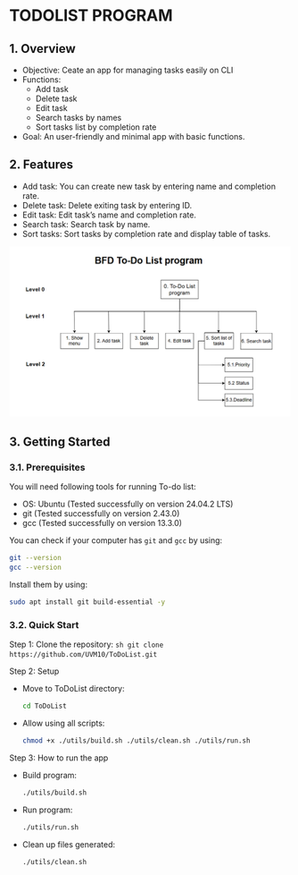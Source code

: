 # TODOLIST PROGRAM

## 1. Overview

- Objective: Ceate an app for managing tasks easily on CLI
- Functions:
    - Add task
    - Delete task
    - Edit task
    - Search tasks by names
    - Sort tasks list by completion rate
- Goal: An user-friendly and minimal app with basic functions.


## 2. Features

- Add task: You can create new task by entering name and completion rate.
- Delete task: Delete exiting task by entering ID.
- Edit task: Edit task’s name and completion rate.
- Search task: Search task by name.
- Sort tasks: Sort tasks by completion rate and display table of tasks.

![function_diagram.drawio.png](docs/function_diagram.drawio.png)


## 3. Getting Started

### 3.1. Prerequisites

You will need following tools for running To-do list:

- OS: Ubuntu (Tested successfully on version 24.04.2 LTS)
- git (Tested successfully on version 2.43.0)
- gcc (Tested successfully on version 13.3.0)

You can check if your computer has `git` and `gcc` by using:

```sh
git --version
gcc --version
```

Install them by using:

```sh
sudo apt install git build-essential -y
```

### 3.2. Quick Start

Step 1: Clone the repository: 
    ```sh
    git clone https://github.com/UVM10/ToDoList.git
    ```

Step 2: Setup
- Move to ToDoList directory:
    ```sh
    cd ToDoList
    ```
- Allow using all scripts: 
    ```sh
    chmod +x ./utils/build.sh ./utils/clean.sh ./utils/run.sh
    ```    
Step 3: How to run the app
- Build program:
    ```sh
    ./utils/build.sh
    ```    
- Run program:
    ```sh
    ./utils/run.sh
    ```
- Clean up files generated:
        
    ```sh
    ./utils/clean.sh
    ```
